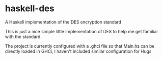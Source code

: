 haskell-des
===========

A Haskell implementation of the DES encryption standard

This is just a nice simple little implementation of DES to help me get familiar with the standard.

The project is currently configured with a .ghci file so that Main.hs can be directly loaded in GHCi, I haven't included similar configuration for Hugs
